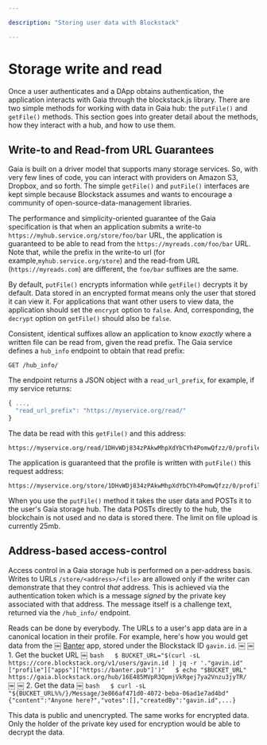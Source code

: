 ```yaml
---

description: "Storing user data with Blockstack"

---
```

# Storage write and read

Once a user authenticates and a DApp obtains authentication, the application interacts with Gaia through the blockstack.js library. There are two simple methods for working with data in Gaia hub: the `putFile()` and `getFile()` methods. This section goes into greater detail about the methods, how they interact with a hub, and how to use them.


## Write-to and Read-from URL Guarantees

Gaia is built on a driver model that supports many storage services. So, with
very few lines of code, you can interact with providers on Amazon S3, Dropbox,
and so forth.  The simple `getFile()` and `putFile()` interfaces are kept simple
because Blockstack assumes and wants to encourage a community of
open-source-data-management libraries.

The performance and simplicity-oriented guarantee of the Gaia specification is
that when an application submits a write-to
`https://myhub.service.org/store/foo/bar` URL, the application is guaranteed to
be able to read from the `https://myreads.com/foo/bar` URL. Note that, while the
prefix in the write-to url (for example,`myhub.service.org/store`) and the read-from URL
(`https://myreads.com`) are different, the `foo/bar` suffixes are the same.

By default, `putFile()` encrypts information while `getFile()` decrypts it by default. Data stored in an encrypted format means only the user that stored it can view it. For applications that want other users to view data, the application should set the  `encrypt` option to `false`. And, corresponding, the `decrypt` option on `getFile()` should also be `false`.

Consistent, identical suffixes allow an application to know _exactly_ where a
written file can be read from, given the read prefix. The Gaia service defines a `hub_info` endpoint to obtain that read prefix:

```
GET /hub_info/
```

The endpoint returns a JSON object with a `read_url_prefix`, for example, if my service returns:

```javascript
{ ...,
  "read_url_prefix": "https://myservice.org/read/"
}
```

The data be read with this `getFile()` and this address:

```
https://myservice.org/read/1DHvWDj834zPAkwMhpXdYbCYh4PomwQfzz/0/profile.json
```

The application is guaranteed that the profile is written with `putFile()` this request address:

```
https://myservice.org/store/1DHvWDj834zPAkwMhpXdYbCYh4PomwQfzz/0/profile.json
```

When you use the `putFile()` method it takes the user data and POSTs it to the user's Gaia storage hub. The data POSTs directly to the hub, the blockchain is not used and no data is stored there. The limit on file upload is currently 25mb.


## Address-based access-control

Access control in a Gaia storage hub is performed on a per-address basis.
Writes to URLs `/store/<address>/<file>` are allowed only if the writer can
demonstrate that they control _that_ address. This is achieved via the
authentication token which is a message _signed_ by the private key associated
with that address. The message itself is a challenge text, returned via the
`/hub_info/` endpoint.

Reads can be done by everybody. The URLs to a user's app data are in a canonical location in their profile. For example, here's how you would get data from the
￼ [Banter](https://banter.pub/) app, stored under the Blockstack ID `gavin.id`.
￼
￼ 1. Get the bucket URL
￼ `bash ￼ $ BUCKET_URL="$(curl -sL https://core.blockstack.org/v1/users/gavin.id | jq -r '."gavin.id"["profile"]["apps"]["https://banter.pub"]')" ￼ $ echo "$BUCKET_URL" ￼ https://gaia.blockstack.org/hub/16E485MVpR3QpmjVkRgej7ya2Vnzu3jyTR/ ￼`
￼
￼ 2. Get the data
￼ `bash ￼ $ curl -sL "${BUCKET_URL%%/}/Message/3e866af471d0-4072-beba-06ad1e7ad4bd" ￼ {"content":"Anyone here?","votes":[],"createdBy":"gavin.id",...} ￼`

This data is public and unencrypted. The same works for encrypted data.
Only the holder of the private key used for
encryption would be able to decrypt the data.
